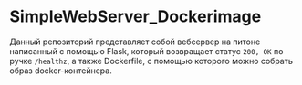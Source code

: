 # SimpleWebServer_Dockerimage

Данный репозиторий представляет собой вебсервер на питоне написанный с помощью Flask, который возвращает статус `200, OK` по ручке `/healthz`, а также Dockerfile, с помощью которого можно собрать образ docker-контейнера.
